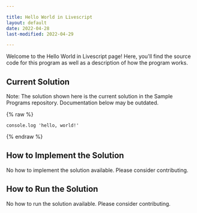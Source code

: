 ```yaml
---

title: Hello World in Livescript
layout: default
date: 2022-04-28
last-modified: 2022-04-29

---
```


Welcome to the Hello World in Livescript page! Here, you'll find the source code for this program as well as a description of how the program works.

## Current Solution

Note: The solution shown here is the current solution in the Sample Programs repository. Documentation below may be outdated.

{% raw %}

```Livescript
console.log 'hello, world!'

```

{% endraw %}

## How to Implement the Solution

No how to implement the solution available. Please consider contributing.

## How to Run the Solution

No how to run the solution available. Please consider contributing.